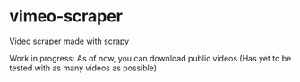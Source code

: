 # vimeo-scraper
Video scraper made with scrapy

Work in progress: As of now, you can download public videos (Has yet to be tested with as many videos as possible)
